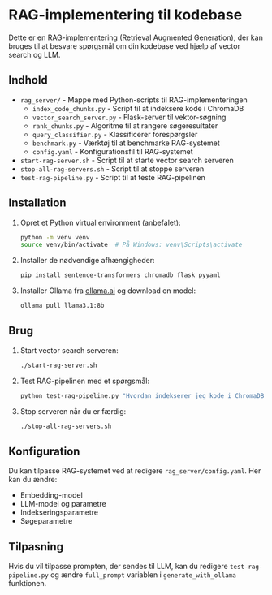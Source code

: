 # RAG-implementering til kodebase

Dette er en RAG-implementering (Retrieval Augmented Generation), der kan bruges til at besvare spørgsmål om din kodebase ved hjælp af vector search og LLM.

## Indhold

- `rag_server/` - Mappe med Python-scripts til RAG-implementeringen
  - `index_code_chunks.py` - Script til at indeksere kode i ChromaDB
  - `vector_search_server.py` - Flask-server til vektor-søgning
  - `rank_chunks.py` - Algoritme til at rangere søgeresultater
  - `query_classifier.py` - Klassificerer forespørgsler
  - `benchmark.py` - Værktøj til at benchmarke RAG-systemet
  - `config.yaml` - Konfigurationsfil til RAG-systemet
- `start-rag-server.sh` - Script til at starte vector search serveren
- `stop-all-rag-servers.sh` - Script til at stoppe serveren
- `test-rag-pipeline.py` - Script til at teste RAG-pipelinen

## Installation

1. Opret et Python virtual environment (anbefalet):
   ```bash
   python -m venv venv
   source venv/bin/activate  # På Windows: venv\Scripts\activate
   ```

2. Installer de nødvendige afhængigheder:
   ```bash
   pip install sentence-transformers chromadb flask pyyaml
   ```

3. Installer Ollama fra [ollama.ai](https://ollama.ai) og download en model:
   ```bash
   ollama pull llama3.1:8b
   ```

## Brug

1. Start vector search serveren:
   ```bash
   ./start-rag-server.sh
   ```

2. Test RAG-pipelinen med et spørgsmål:
   ```bash
   python test-rag-pipeline.py "Hvordan indekserer jeg kode i ChromaDB?"
   ```

3. Stop serveren når du er færdig:
   ```bash
   ./stop-all-rag-servers.sh
   ```

## Konfiguration

Du kan tilpasse RAG-systemet ved at redigere `rag_server/config.yaml`. Her kan du ændre:
- Embedding-model
- LLM-model og parametre
- Indekseringsparametre
- Søgeparametre

## Tilpasning

Hvis du vil tilpasse prompten, der sendes til LLM, kan du redigere `test-rag-pipeline.py` og ændre `full_prompt` variablen i `generate_with_ollama` funktionen.